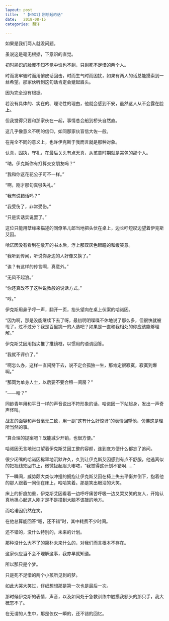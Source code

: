```yaml
---
layout: post
title:  "【H9X1】刚想起的话"
date:   2018-08-15 
categories: 翻译

---
```




如果是我们两人就没问题。

虽说这是毫无根据，下意识的直觉。

<!-- more -->

初时熟识的脸庞不知不觉中谁也不剩，只剩死不足惜的两个人。

时而发牢骚时而用俏皮话回击，时而生气时而困扰，如果有两人的话总能摸索到一丝希望。那家伙听到这句话肯定会蹙起眉头。

因为完全没有根据。

若没有具体的、实在的、理论性的理由，他就会感到不安，虽然这人从不会露在脸上。

但我觉得只要和那家伙在一起，事情总会船到桥头自然直。

这几乎像意义不明的信仰，如同那家伙盲信大佐一般。

在完全不同的意义上，也许伊克斯于我而言就是那种对象。

认真，固执，守礼，在最后关头有点天真，从孩童时期就是哭包的那个人。

“呐，伊克斯你有打算交女朋友吗？”

“我和你这花花公子可不一样。”

“啊，刚才那句真够失礼。”

“我有说错话吗？”

“我受伤了，非常受伤。”

“只是实话实说罢了。”

这位只能用孽缘来描述的同僚吊儿郎当地把头伏在桌上，边长吁短叹边望着伊克斯艾因。

哈诺因没有看到在敞开的书本后，浮上那双灰色眼瞳的和缓笑意。

“我听到传闻，听说你身边的人好像又换了。”

“诶？有这样的传言啊，真意外。”

“无风不起浪。”

“你还真改不了这种说教般的说话方式。”

“哼。”

伊克斯用鼻子哼一声，翻开一页，抬头望向在桌上伏案的哈诺因。

“因为啊，那是没能继续下去了呀，最初明明喋喋不休地说了那么多，但很快就被甩了，过不过分？我是百里挑一的人选吧？如果是一直和我相处的你应该能够理解。”

伊克斯艾因用指尖推了推镜框，以惯用的语调回答。

“我就不评价了。”

“啊怎么办，这样一直闹掰下去，说不定会孤独一生，那肯定很寂寞，寂寞到爆啊。”

“那同为单身人士，以后要不要合租一间房？”

“——哈？”

同龄青年用和平日一样的声音说出不符形象的话，哈诺因一下站起身，发出一声奇声怪叫。

 战友的面容和声音毫无二致，用一副“这有什么好惊讶”的表情回望他，仿佛这是理所当然的事。

“算合理的提案吧？既能减少开销，也很方便。”

哈诺因无言地张口望着伊克斯艾因工整的容颜，连到底方便什么都忘了追问。

很少闭嘴的哈诺因稀罕地沉默许久，久到让伊克斯艾因感到有点不舒服，他逃离似的把视线兜回书上，微微拢起眉头嘟哝，“我觉得这计划不错啊……”

下一瞬间，威势颇大类似冲撞的拥抱让伊克斯艾因在椅上失去平衡并倒下，抱着他的那人跟着一同倒在床上，哈哈笑着。那是笑出眼泪的大笑。

床上的折痕加重，伊克斯艾因看着一边呼呼痛苦呼吸一边又哭又笑的友人，开始认真地担心起这人刚才是不是撞到大脑不该敲的地方。

 而哈诺因仍然在笑。

 在他总算能回答“嗯，还不错”时，其中耗费不少时间。

还不错的，没什么特别的，未来的计划。

那种没什么大不了的简朴未来什么的，对我们而言根本不存在。

这家伙应当不会不理解这事，我亦早就知道。

所以那只是个梦。

只是死不足惜的两个小孩所见到的梦。

如此大哭大笑过，仔细想想那是第一次也是最后一次。

那时候伊克斯的表情，声音，以及如同处于急救训练中触摸我额头的那只手，我大概忘不了。

在无谓的人生中，那是仅仅一瞬的，还不错的回忆。
































